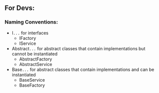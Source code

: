 ## For Devs:

### Naming Conventions:

- I`...` for interfaces
  - IFactory
  - IService
- Abstract`...` for abstract classes that contain implementations but cannot be instantiated
  - AbstractFactory
  - AbstractService
- Base`...` for abstract classes that contain implementations and can be instantiated
  - BaseService
  - BaseFactory